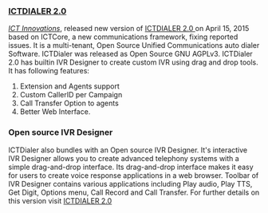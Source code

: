 ### [ICTDIALER 2.0 ](http://dialer2.ictdialer.org/)
 [ _ICT Innovations_](http://www.ictinnovations.com/), released new version of [ICTDIALER 2.0 ](http://dialer2.ictdialer.org/)on April 15, 2015 based on ICTCore, a new communications framework, fixing reported issues. It is a multi-tenant, Open Source Unified Communications auto dialer Software. ICTDialer was released as Open Source GNU AGPLv3.
ICTDialer 2.0 has builtin IVR Designer to create custom IVR using drag and drop tools. It has following features:

1. Extension and Agents support
2. Custom CallerID per Campaign
3. Call Transfer Option to agents
4. Better Web Interface.

### **Open source IVR Designer**

ICTDialer also bundles with an Open source IVR Designer. It's interactive IVR Designer allows you to create advanced telephony systems with a simple drag-and-drop interface. Its drag-and-drop interface makes it easy for users to create voice response applications in a web browser. Toolbar of IVR Designer contains various applications including Play audio, Play TTS, Get Digit, Options menu, Call Record and Call Transfer.
For further details on this version visit  [ICTDIALER 2.0 ](http://dialer2.ictdialer.org/)
